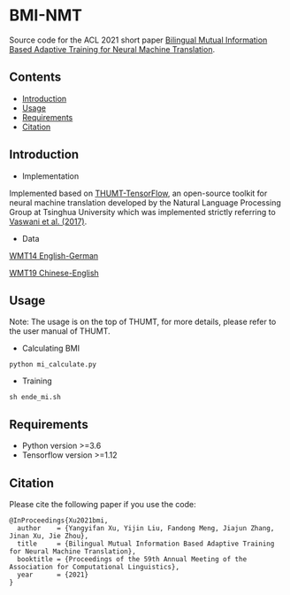 # BMI-NMT
Source code for the ACL 2021 short paper [Bilingual Mutual Information Based Adaptive Training for Neural Machine Translation](https://arxiv.org/abs/2105.12523).

## Contents
* [Introduction](#introduction)
* [Usage](#usage)
* [Requirements](#requirements)
* [Citation](#citation)

## Introduction
+ Implementation

Implemented based on [THUMT-TensorFlow](https://github.com/THUNLP-MT/THUMT), an open-source toolkit for neural machine translation developed by the Natural Language Processing Group at Tsinghua University which was implemented strictly referring to [Vaswani et al. (2017)](https://arxiv.org/pdf/1706.03762.pdf).

+ Data

[WMT14 English-German](https://github.com/pytorch/fairseq/blob/master/examples/translation/prepare-wmt14en2de.sh)

[WMT19 Chinese-English](https://drive.google.com/file/d/1LvUPsIZ_xRwuB1vHlvi1COeZEOxfbYy0/view?usp=sharing) 

## Usage
Note: The usage is on the top of THUMT, for more details, please refer to the user manual of THUMT.
+ Calculating BMI
```
python mi_calculate.py
```

+ Training
```
sh ende_mi.sh
```

## Requirements
+ Python version \>=3.6
+ Tensorflow version \>=1.12

## Citation

Please cite the following paper if you use the code:

```
@InProceedings{Xu2021bmi,
  author    = {Yangyifan Xu, Yijin Liu, Fandong Meng, Jiajun Zhang, Jinan Xu, Jie Zhou},
  title     = {Bilingual Mutual Information Based Adaptive Training for Neural Machine Translation},
  booktitle = {Proceedings of the 59th Annual Meeting of the Association for Computational Linguistics},
  year      = {2021}
}
```
